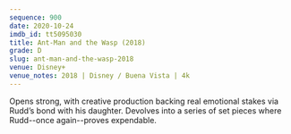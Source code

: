```yaml
---
sequence: 900
date: 2020-10-24
imdb_id: tt5095030
title: Ant-Man and the Wasp (2018)
grade: D
slug: ant-man-and-the-wasp-2018
venue: Disney+
venue_notes: 2018 | Disney / Buena Vista | 4k
---
```


Opens strong, with creative production backing real emotional stakes via Rudd’s bond with his daughter. Devolves into a series of set pieces where Rudd--<span data-imdb-id="tt0478970">once again</span>--proves expendable.